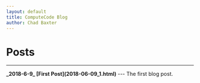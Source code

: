 ```yaml
---
layout: default
title: ComputeCode Blog
author: Chad Baxter
---
```

Posts
===
<hr>
<strong>_2018-6-9_ [First Post](2018-06-09_1.html)</strong>
---
The first blog post.
